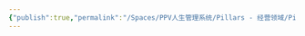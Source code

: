 ```yaml
---
{"publish":true,"permalink":"/Spaces/PPV人生管理系统/Pillars - 经营领域/Pillars - 人生经营领域/运动/增肌减脂计划/肌肉部位库/肌肉库/肩袖四肌.md","created":"2025-07-07T18:08:49.144+08:00","modified":"2025-07-09T00:23:33.077+08:00","published":"2025-07-09T00:23:33.077+08:00","cssclasses":""}
---
```


